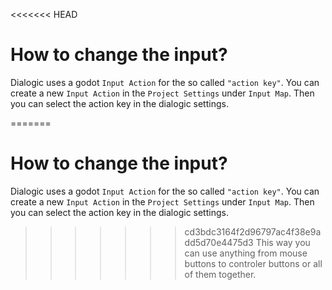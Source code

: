 <<<<<<< HEAD
# How to change the input?

Dialogic uses a godot `Input Action` for the so called `"action key"`. You can create a new `Input Action` in the `Project Settings` under `Input Map`. Then you can select the action key in the dialogic settings. 

=======
# How to change the input?

Dialogic uses a godot `Input Action` for the so called `"action key"`. You can create a new `Input Action` in the `Project Settings` under `Input Map`. Then you can select the action key in the dialogic settings. 

>>>>>>> cd3bdc3164f2d96797ac4f38e9add5d70e4475d3
This way you can use anything from mouse buttons to controler buttons or all of them together.